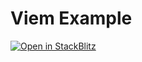 # Viem Example

[![Open in StackBlitz](https://developer.stackblitz.com/img/open_in_stackblitz.svg)](https://stackblitz.com/github/lens-chain/sdk/tree/main/examples/viem)
